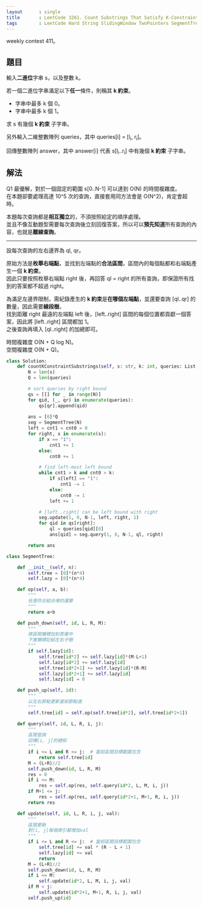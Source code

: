```yaml
---
layout      : single
title       : LeetCode 3261. Count Substrings That Satisfy K-Constraint II
tags        : LeetCode Hard String SlidingWindow TwoPointers SegmentTree
---
```

weekly contest 411。  

## 題目

輸入**二進位**字串 s，以及整數 k。  

若一個二進位字串滿足以下**任一**條件，則稱其 **k 約束**。  

- 字串中最多 k 個 0。  
- 字串中最多 k 個 1。  

求 s 有幾個 **k 約束** 子字串。  

另外輸入二維整數陣列 queries，其中 queries[i] = [l<sub>i</sub>, r<sub>i</sub>]。  

回傳整數陣列 answer，其中 answer[i] 代表 s[l<sub>i</sub>..r<sub>i</sub>] 中有幾個 **k 約束** 子字串。  

## 解法

Q1 最優解，對於一個固定的範圍 s[0..N-1] 可以達到 O(N) 的時間複雜度。  
在本題卻要處理高達 10^5 次的查詢，直接套用同方法會是 O(N^2)，肯定會超時。  

本題每次查詢都是**相互獨立**的，不須按照給定的順序處理。  
並且不像互動題型需要每次查詢後立刻回復答案，所以可以**預先知道**所有查詢的內容，也就是**離線查詢**。  

---

設每次查詢的左右邊界為 ql, qr。  

原始方法是**枚舉右端點**，並找到左端點的**合法區間**，區間內的每個點都和右端點產生一個 **k 約束**。  
因此只要按照枚舉右端點 right 後，再回答 ql = right 的所有查詢，即保證所有找到的答案都不超過 right。  

為滿足左邊界限制，需紀錄產生的 **k 約束**是**在哪個左端點**，並還要查詢 [ql..qr] 的數量，因此需要**線段樹**。  
找到距離 right 最遠的左端點 left 後，[left..right] 區間的每個位置都貢獻一個答案，因此將 [left..right] 區間都加 1。  
之後查詢再填入 [ql..right] 的加總即可。  

時間複雜度 O(N + Q log N)。  
空間複雜度 O(N + Q)。  

```python
class Solution:
    def countKConstraintSubstrings(self, s: str, k: int, queries: List[List[int]]) -> List[int]:
        N = len(s)
        Q = len(queries)

        # sort queries by right bound
        qs = [[] for _ in range(N)] 
        for qid, (_, qr) in enumerate(queries):
            qs[qr].append(qid)
        
        ans = [0]*Q
        seg = SegmentTree(N)
        left = cnt1 = cnt0 = 0
        for right, x in enumerate(s):
            if x == "1":
                cnt1 += 1
            else:
                cnt0 += 1

            # find left-most left bound
            while cnt1 > k and cnt0 > k:
                if s[left] == "1":
                    cnt1 -= 1
                else:
                    cnt0 -= 1
                left += 1

            # [left..right] can be left bound with right
            seg.update(1, 0, N-1, left, right, 1)
            for qid in qs[right]:
                ql = queries[qid][0]
                ans[qid] = seg.query(1, 0, N-1, ql, right)

        return ans

class SegmentTree:

    def __init__(self, n):
        self.tree = [0]*(n*4)
        self.lazy = [0]*(n*4)

    def op(self, a, b):
        """
        任意符合結合律的運算
        """
        return a+b

    def push_down(self, id, L, R, M):
        """
        將區間懶標加到答案中
        下推懶標記給左右子樹
        """
        if self.lazy[id]:
            self.tree[id*2] += self.lazy[id]*(M-L+1)
            self.lazy[id*2] += self.lazy[id]
            self.tree[id*2+1] += self.lazy[id]*(R-M)
            self.lazy[id*2+1] += self.lazy[id]
            self.lazy[id] = 0

    def push_up(self, id):
        """
        以左右節點更新當前節點值
        """
        self.tree[id] = self.op(self.tree[id*2], self.tree[id*2+1])

    def query(self, id, L, R, i, j):
        """
        區間查詢
        回傳[i, j]的總和
        """
        if i <= L and R <= j:  # 當前區間目標範圍包含
            return self.tree[id]
        M = (L+R)//2
        self.push_down(id, L, R, M)
        res = 0
        if i <= M:
            res = self.op(res, self.query(id*2, L, M, i, j))
        if M+1 <= j:
            res = self.op(res, self.query(id*2+1, M+1, R, i, j))
        return res

    def update(self, id, L, R, i, j, val):
        """
        區間更新
        對[i, j]每個索引都增加val
        """
        if i <= L and R <= j:  # 當前區間目標範圍包含
            self.tree[id] += val * (R - L + 1)
            self.lazy[id] += val
            return
        M = (L+R)//2
        self.push_down(id, L, R, M)
        if i <= M:
            self.update(id*2, L, M, i, j, val)
        if M < j:
            self.update(id*2+1, M+1, R, i, j, val)
        self.push_up(id)
```
